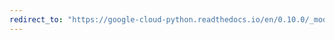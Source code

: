 ```yaml
---
redirect_to: "https://google-cloud-python.readthedocs.io/en/0.10.0/_modules/gcloud/bigquery/_helpers.html"
---
```

